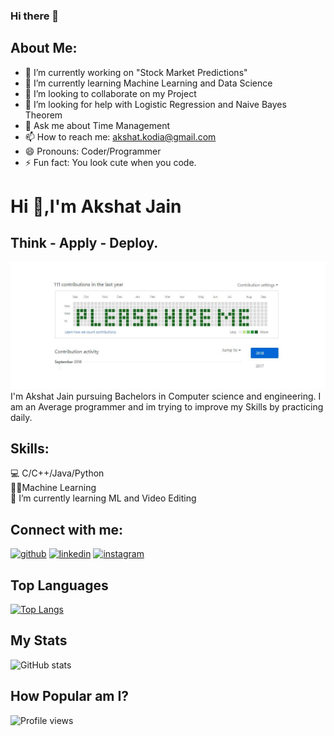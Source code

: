 ### Hi there 👋

<!--
**akshatprogrammer/akshatprogrammer** is a ✨ _special_ ✨ repository because its `README.md` (this file) appears on your GitHub profile.
-->
## About Me:

- 🔭 I’m currently working on "Stock Market Predictions"
- 🌱 I’m currently learning Machine Learning and Data Science
- 👯 I’m looking to collaborate on my Project
- 🤔 I’m looking for help with Logistic Regression and Naive Bayes Theorem 
- 💬 Ask me about Time Management 
- 📫 How to reach me: akshat.kodia@gmail.com
- 😄 Pronouns: Coder/Programmer
- ⚡ Fun fact: You look cute when you code.


# Hi  👋,I'm Akshat Jain
## Think - Apply - Deploy.
![](https://github.com/akshatprogrammer/akshatprogrammer/blob/main/hqculc19byl11.jpg)
I'm Akshat Jain pursuing Bachelors in Computer science and engineering. I am an Average programmer and im trying to improve my Skills by practicing daily. </br>

              
## Skills:
💻 C/C++/Java/Python </br>
👨‍💻Machine Learning</br>
🎯 I’m currently learning ML and Video Editing </br>
## Connect with me: 
[<img src='https://cdn.jsdelivr.net/npm/simple-icons@3.0.1/icons/github.svg' alt='github' height='40'>](https://github.com/akshatprogrammer)
[<img src='https://cdn.jsdelivr.net/npm/simple-icons@3.0.1/icons/linkedin.svg' alt='linkedin' height='40'>](https://www.linkedin.com/in/akshatjaingeu/) 
[<img src='https://cdn.jsdelivr.net/npm/simple-icons@3.0.1/icons/instagram.svg' alt='instagram' height='40'>](https://www.instagram.com/jjainakshat/)  </br>
## Top Languages 
[![Top Langs](https://github-readme-stats.vercel.app/api/top-langs/?username=akshatprogrammer)](https://github.com/anuraghazra/github-readme-stats)</br>
## My Stats
![GitHub stats](https://github-readme-stats.vercel.app/api?username=akshatprogrammer&show_icons=true)  </br>
## How Popular am I?
![Profile views](https://gpvc.arturio.dev/akshatprogrammer)</br>
